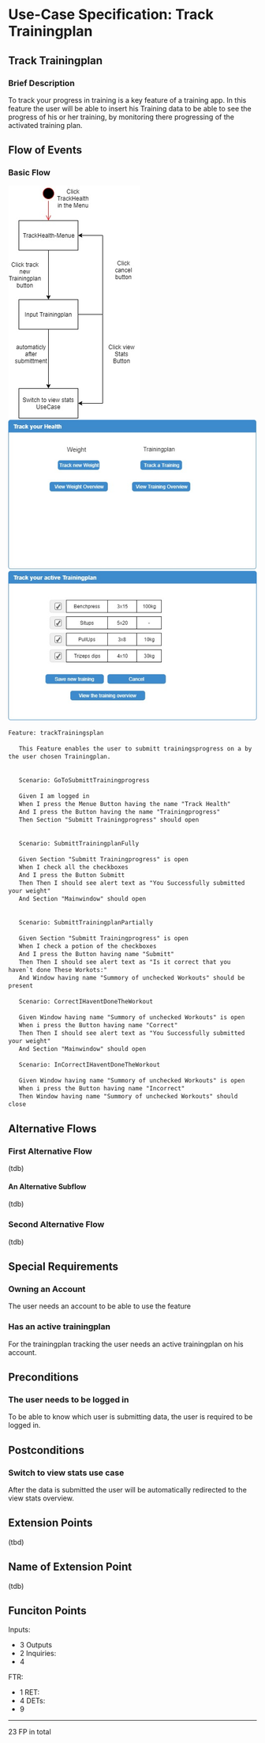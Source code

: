 # Use-Case Specification: Track Trainingplan

## Track Trainingplan
### Brief Description

To track your progress in training is a key feature of a training app. In this feature the user will be able to insert his Training data to be able to see the progress of his or her training, by monitoring there progressing of the activated training plan.

## Flow of Events
### Basic Flow
![UC-TrackTrainingplan-ActivityDiagram](./Bilder/UC-TrackTrainingplan-ActivityDiagram.jpg)
![UC-TrackHealth-Menue](./Bilder/UC-TrackHealth-Menue.jpg)
![UC-TrackTrainingplan-InputTraining](./Bilder/UC-TrackTrainingplan-InputTraining.jpg)

``` Gherkin
Feature: trackTrainingsplan

   This Feature enables the user to submitt trainingsprogress on a by the user chosen Trainingplan.


   Scenario: GoToSubmittTrainingprogress

   Given I am logged in
   When I press the Menue Button having the name "Track Health"
   And I press the Button having the name "Trainingprogress"
   Then Section "Submitt Trainingprogress" should open


   Scenario: SubmittTrainingplanFully

   Given Section "Submitt Trainingprogress" is open
   When I check all the checkboxes
   And I press the Button Submitt
   Then Then I should see alert text as "You Successfully submitted your weight"
   And Section "Mainwindow" should open


   Scenario: SubmittTrainingplanPartially

   Given Section "Submitt Trainingprogress" is open
   When I check a potion of the checkboxes
   And I press the Button having name "Submitt"
   Then Then I should see alert text as "Is it correct that you haven`t done These Workots:"
   And Window having name "Summory of unchecked Workouts" should be present

   Scenario: CorrectIHaventDoneTheWorkout

   Given Window having name "Summory of unchecked Workouts" is open
   When i press the Button having name "Correct"
   Then Then I should see alert text as "You Successfully submitted your weight"
   And Section "Mainwindow" should open

   Scenario: InCorrectIHaventDoneTheWorkout

   Given Window having name "Summory of unchecked Workouts" is open
   When i press the Button having name "Incorrect"
   Then Window having name "Summory of unchecked Workouts" should close
```

## Alternative Flows
###  First Alternative Flow
(tdb)

#### An Alternative Subflow
(tdb)

### Second Alternative Flow
(tdb)

## Special Requirements
### Owning an Account

The user needs an account to be able to use the feature

### Has an active trainingplan

For the trainingplan tracking the user needs an active trainingplan on his account.

## Preconditions
### The user needs to be logged in

To be able to know which user is submitting data, the user is required to be logged in.

## Postconditions
### Switch to view stats use case

After the data is submitted the user will be automatically redirected to the view stats overview.

## Extension Points

(tbd)

## Name of Extension Point

(tdb)

## Funciton Points
Inputs:
- 3
Outputs
- 2
Inquiries:
- 4


FTR:
- 1
RET:
- 4
DETs:
- 9

-----
23 FP in total
